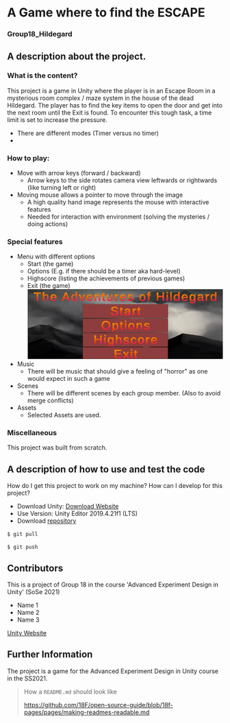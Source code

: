 # A Game where to find the ESCAPE
### Group18_Hildegard

## A description about the project.
### What is the content?
This project is a game in Unity where the player is in an Escape Room in a mysterious room complex / maze system in the house of the dead Hildegard.
The player has to find the key items to open the door and get into the next room until 
the Exit is found.
To encounter this tough task, a time limit is set to increase the pressure.

* There are different modes (Timer versus no timer)
* 

### How to play:
* Move with arrow keys (forward / backward)
    * Arrow keys to the side rotates camera view leftwards or rightwards (like turning left or right)
* Moving mouse allows a pointer to move through the image
    * A high quality hand image represents the mouse with interactive features
    * Needed for interaction with environment (solving the mysteries / doing actions)

### Special features

* Menu with different options
    * Start (the game)
    * Options (E.g. if there should be a timer aka hard-level)
    * Highscore (listing the achievements of previous games)
    * Exit (the game)
![](pictures_D/MainMenu_Picture.png)
* Music
    * There will be music that should give a feeling of "horror" as one would expect in such a game
* Scenes
    * There will be different scenes by each group member. (Also to avoid merge conflicts) 
* Assets
    * Selected Assets are used.

### Miscellaneous
This project was built from scratch.

## A description of how to use and test the code
How do I get this project to work on my machine? How can I develop for this project?

* Download Unity: [Download Website](https://unity3d.com/de/get-unity/download)
* Use Version: Unity Editor 2019.4.21f1 (LTS)
* Download [repository](https://github.com/DanielAlmes/Group18_Hildegard)

```shell
$ git pull
```

```shell
$ git push
```

## Contributors
This is a project of Group 18 in the course 'Advanced Experiment Design in Unity' (SoSe 2021)
* Name 1
* Name 2
* Name 3

[Unity Website](https://unity.com/de)


## Further Information
The project is a game for the Advanced Experiment Design in Unity course in the SS2021.

> How a `README.md` should look like
>
> https://github.com/18F/open-source-guide/blob/18f-pages/pages/making-readmes-readable.md
